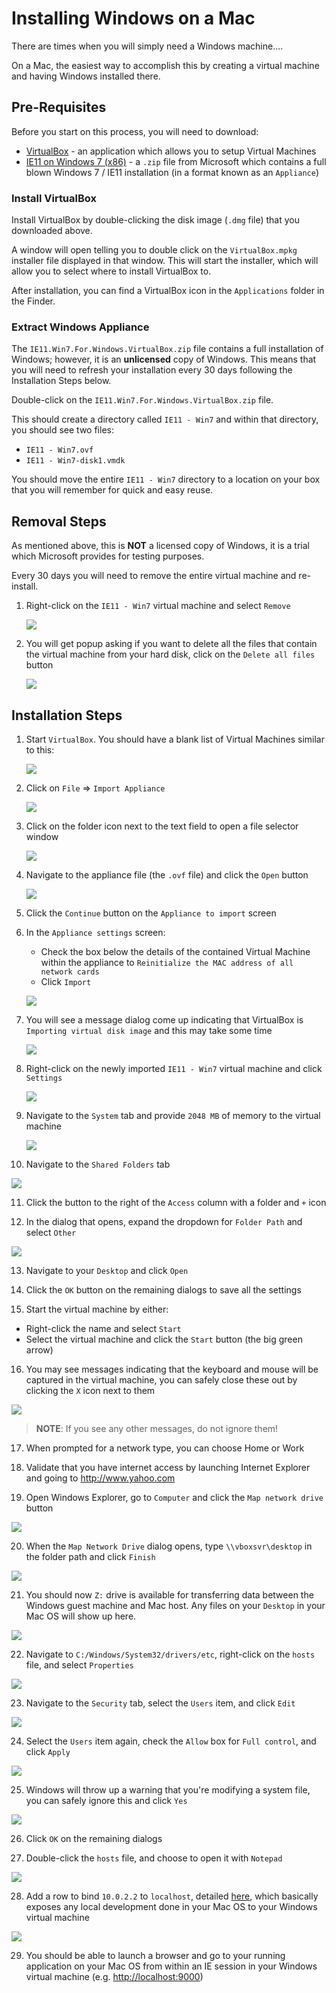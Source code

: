 # Installing Windows on a Mac

There are times when you will simply need a Windows machine....

On a Mac, the easiest way to accomplish this by creating a virtual machine and having Windows installed there.

## Pre-Requisites

Before you start on this process, you will need to download:

- [VirtualBox](https://www.virtualbox.org/wiki/Downloads) - an application which allows you to setup Virtual Machines
- [IE11 on Windows 7 (x86)](https://developer.microsoft.com/en-us/microsoft-edge/tools/vms/) - a `.zip` file from Microsoft which contains a full blown Windows 7 / IE11 installation (in a format known as an `Appliance`)

### Install VirtualBox

Install VirtualBox by double-clicking the disk image (`.dmg` file) that you downloaded above.

A window will open telling you to double click on the `VirtualBox.mpkg` installer file displayed in that window. This will start the installer, which will allow you to select where to install VirtualBox to.

After installation, you can find a VirtualBox icon in the `Applications` folder in the Finder.

### Extract Windows Appliance

The `IE11.Win7.For.Windows.VirtualBox.zip` file contains a full installation of Windows; however, it is an **unlicensed** copy of Windows. This means that you will need to refresh your installation every 30 days following the Installation Steps below.

Double-click on the `IE11.Win7.For.Windows.VirtualBox.zip` file.

This should create a directory called `IE11 - Win7` and within that directory, you should see two files:

- `IE11 - Win7.ovf`
- `IE11 - Win7-disk1.vmdk`

You should move the entire `IE11 - Win7` directory to a location on your box that you will remember for quick and easy reuse.

## Removal Steps

As mentioned above, this is **NOT** a licensed copy of Windows, it is a trial which Microsoft provides for testing purposes.

Every 30 days you will need to remove the entire virtual machine and re-install.

1. Right-click on the `IE11 - Win7` virtual machine and select `Remove`

   ![](./remove/01-right-click-remove.png)

2. You will get popup asking if you want to delete all the files that contain the virtual machine from your hard disk, click on the `Delete all files` button

   ![](./remove/02-delete-all-files.png)

## Installation Steps

1. Start `VirtualBox`. You should have a blank list of Virtual Machines similar to this:
   
   ![](./install/01-initial-virtualbox.png)

2. Click on `File` => `Import Appliance`

   ![](./install/02-import-appliance-menu.png)

3. Click on the folder icon next to the text field to open a file selector window

   ![](./install/03-choose-appliance-menu.png)

4. Navigate to the appliance file (the `.ovf` file) and click the `Open` button

   ![](./install/04-select-appliance.png)

5. Click the `Continue` button on the `Appliance to import` screen

6. In the `Appliance settings` screen:

   - Check the box below the details of the contained Virtual Machine within the appliance to `Reinitialize the MAC address of all network cards`
   - Click `Import`

   ![](./install/06-appliance-settings.png)

7. You will see a message dialog come up indicating that VirtualBox is `Importing virtual disk image` and this may take some time

   ![](./install/07-importing-virtual-disk-image.png)

8. Right-click on the newly imported `IE11 - Win7` virtual machine and click `Settings`

   ![](./install/08-settings.png)

9. Navigate to the `System` tab and provide `2048 MB` of memory to the virtual machine

   ![](./install/09-provide-enough-memory.png)

10. Navigate to the `Shared Folders` tab

   ![](./install/10-navigate-to-shared-folders.png)

11. Click the button to the right of the `Access` column with a folder and `+` icon

12. In the dialog that opens, expand the dropdown for `Folder Path` and select `Other`

   ![](./install/12-select-other.png)

13. Navigate to your `Desktop` and click `Open`

14. Click the `OK` button on the remaining dialogs to save all the settings

15. Start the virtual machine by either:

   - Right-click the name and select `Start`
   - Select the virtual machine and click the `Start` button (the big green arrow)

16. You may see messages indicating that the keyboard and mouse will be captured in the virtual machine, you can safely close these out by clicking the `X` icon next to them

   ![](./install/16-keyboard-mouse-capture-messages.png)

   > **NOTE**: If you see any other messages, do not ignore them!

17. When prompted for a network type, you can choose Home or Work

18. Validate that you have internet access by launching Internet Explorer and going to <http://www.yahoo.com> 

19. Open Windows Explorer, go to `Computer` and click the `Map network drive` button

   ![](./install/19-map-network-drive-button.png)

20. When the `Map Network Drive` dialog opens, type `\\vboxsvr\desktop` in the folder path and click `Finish`

   ![](./install/20-network-drive-folder.png)

21. You should now `Z:` drive is available for transferring data between the Windows guest machine and Mac host. Any files on your `Desktop` in your Mac OS will show up here.

   ![](./install/21-validate-network-drive-works.png)

22. Navigate to `C:/Windows/System32/drivers/etc`, right-click on the `hosts` file, and select `Properties`

   ![](./install/22-hosts-file-properties.png)

23. Navigate to the `Security` tab, select the `Users` item, and click `Edit`

   ![](./install/23-security-tab.png)

24. Select the `Users` item again, check the `Allow` box for `Full control`, and click `Apply`

   ![](./install/24-give-users-full-control.png)

25. Windows will throw up a warning that you're modifying a system file, you can safely ignore this and click `Yes`

   ![](./install/25-windows-warning-system-file.png)

26. Click `OK` on the remaining dialogs

27. Double-click the `hosts` file, and choose to open it with `Notepad`

   ![](./install/27-open-with-notepad.png)

28. Add a row to bind `10.0.2.2` to `localhost`, detailed [here](http://stackoverflow.com/questions/1261975/addressing-localhost-from-a-virtualbox-virtual-machine), which basically exposes any local development done in your Mac OS to your Windows virtual machine

   ![](./install/28-bind-guest-localhost-to-machine-host.png)

29. You should be able to launch a browser and go to your running application on your Mac OS from within an IE session in your Windows virtual machine (e.g. <http://localhost:9000>)

